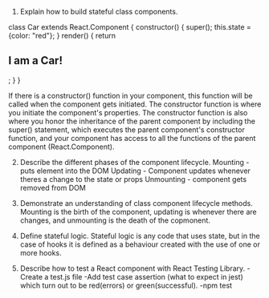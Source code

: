 1. Explain how to build stateful class components.

class Car extends React.Component {
  constructor() {
    super();
    this.state = {color: "red"};
  }
  render() {
    return <h2>I am a Car!</h2>;
  }
}

If there is a constructor() function in your component, this function will be called when the component gets initiated.
The constructor function is where you initiate the component's properties.
The constructor function is also where you honor the inheritance of the parent component by including the super() statement, which executes the parent component's constructor function, and your component has access to all the functions of the parent component (React.Component).


2. Describe the different phases of the component lifecycle.
Mounting - puts element into the DOM
Updating - Component updates whenever theres a change to the state or props
Unmounting - component gets removed from DOM

3. Demonstrate an understanding of class component lifecycle methods.
Mounting is the birth of the component, updating is whenever there are changes, and unmounting is the death of the copmonent.

4. Define stateful logic.
Stateful logic is any code that uses state, but in the case of hooks it is defined as a behaviour created with the use of one or more hooks.

5. Describe how to test a React component with React Testing Library.
-Create a test.js file
-Add test case assertion (what to expect in jest) which turn out to be red(errors) or green(successful).
-npm test 